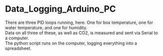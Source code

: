 # Data_Logging_Arduino_PC
 
There are three PID loops running, here. One for box temperature, one for water temperature, and one for humidity.   
Data on all three of these, as well as CO2, is measured and sent via Serial to a computer.  
The python script runs on the computer, logging everything into a spreadsheet.  
